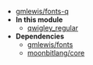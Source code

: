 - [gmlewis/fonts-q](gmlewis/fonts-q/)
- **In this module**
  - [qwigley\_regular](gmlewis/fonts-q/qwigley_regular/members)
- **Dependencies**
  - [gmlewis/fonts](gmlewis/fonts/)
  - [moonbitlang/core](moonbitlang/core/)